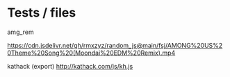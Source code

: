 # Tests / files


amg_rem

https://cdn.jsdelivr.net/gh/rmxzyz/random_js@main/fsj/AMONG%20US%20Theme%20Song%20(Moondai%20EDM%20Remix).mp4

kathack (export)
http://kathack.com/js/kh.js
